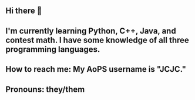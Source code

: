 ## Hi there 👋
## I'm currently learning Python, C++, Java, and contest math. I have some knowledge of all three programming languages.
## How to reach me: My AoPS username is "JCJC."
## Pronouns: they/them

<!--
**523627/523627** is a ✨ _special_ ✨ repository because its `README.md` (this file) appears on your GitHub profile.

Here are some ideas to get you started:

- 🔭 I’m currently working on ...
- 🌱 I’m currently learning ...
- 👯 I’m looking to collaborate on ...
- 🤔 I’m looking for help with ...
- 💬 Ask me about ...
- 📫 How to reach me: ...
- 😄 Pronouns: ...
- ⚡ Fun fact: ...
-->

